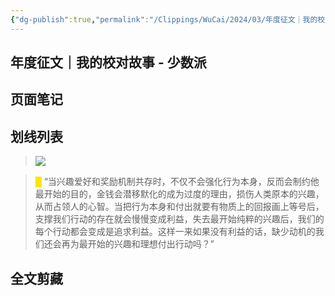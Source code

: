 ```yaml
---
{"dg-publish":true,"permalink":"/Clippings/WuCai/2024/03/年度征文｜我的校对故事 - 少数派-20240302/"}
---
```



## 年度征文｜我的校对故事 - 少数派 

## 页面笔记


## 划线列表
> ![](https://g1proxy.wimg.site/s_H_8cpjtYh_brd3uOjeuzor5mcbBwU-hguw284rkqNI=/https://cdn.sspai.com/2024/02/28/49a572cb45c30ecc838cfcd09e10cc65.jpg?imageView2/2/w/1120/q/90/interlace/1/ignore-error/1) 

> <font color="#FFE500">█  </font>“当兴趣爱好和奖励机制共存时，不仅不会强化行为本身，反而会制约他最开始的目的，金钱会潜移默化的成为过度的理由，损伤人类原本的兴趣，从而占领人的心智。当把行为本身和付出就要有物质上的回报画上等号后，支撑我们行动的存在就会慢慢变成利益，失去最开始纯粹的兴趣后，我们的每个行动都会变成是追求利益。这样一来如果没有利益的话，缺少动机的我们还会再为最开始的兴趣和理想付出行动吗？”


## 全文剪藏


